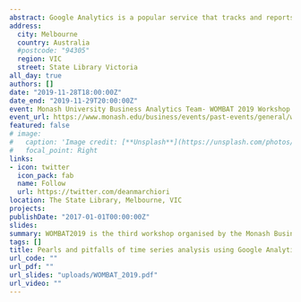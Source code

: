 ```yaml
---
abstract: Google Analytics is a popular service that tracks and reports website traffic. Using R to query, clean and model Google Analytics data can add significant value, but also significant complexity. From API's to BigQuery, in this talk I will provide on overview of Google's unique approach to structuring web data, an overview of the R landscape and share some pearls and pitfalls of using Google Analytics data at scale for data analysis projects.
address:
  city: Melbourne
  country: Australia
  #postcode: "94305"
  region: VIC
  street: State Library Victoria
all_day: true
authors: []
date: "2019-11-28T18:00:00Z"
date_end: "2019-11-29T20:00:00Z"
event: Monash University Business Analytics Team- WOMBAT 2019 Workshop
event_url: https://www.monash.edu/business/events/past-events/general/wombat2019
featured: false
# image:
#   caption: 'Image credit: [**Unsplash**](https://unsplash.com/photos/bzdhc5b3Bxs)'
#   focal_point: Right
links:
- icon: twitter
  icon_pack: fab
  name: Follow
  url: https://twitter.com/deanmarchiori
location: The State Library, Melbourne, VIC
projects:
publishDate: "2017-01-01T00:00:00Z"
slides: 
summary: WOMBAT2019 is the third workshop organised by the Monash Business Analytics Team, and is sponsored by the Monash Business School’s Network of Excellence on High-Dimensional Dynamic Systems. The Network of Excellence aims to create new econometric and statistical methods that exploit the power of computing and information in high-dimensional data. WOMBAT2019 will focus on statistical methods and tools for effective data analysis.
tags: []
title: Pearls and pitfalls of time series analysis using Google Analytics data
url_code: ""
url_pdf: ""
url_slides: "uploads/WOMBAT_2019.pdf"
url_video: ""
---
```

